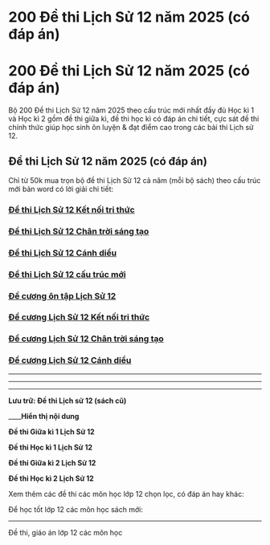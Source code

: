 # 200 Đề thi Lịch Sử 12 năm 2025 (có đáp án)

# 200 Đề thi Lịch Sử 12 năm 2025 (có đáp án)

Bộ 200 Đề thi Lịch Sử 12 năm 2025 theo cấu trúc mới nhất đầy đủ Học kì 1 và Học kì 2 gồm đề thi giữa kì, đề thi học kì có đáp án chi tiết, cực sát đề thi chính thức giúp học sinh ôn luyện & đạt điểm cao trong các bài thi Lịch sử 12.

## Đề thi Lịch Sử 12 năm 2025 (có đáp án)

Chỉ từ 50k mua trọn bộ đề thi Lịch Sử 12 cả năm (mỗi bộ sách) theo cấu trúc mới bản word có lời giải chi tiết:

### [**Đề thi Lịch Sử 12 Kết nối tri thức**](https://vietjack.com/de-kiem-tra-lop-12/de-thi-lich-su-12-ket-noi-tri-thuc.jsp)

### [**Đề thi Lịch Sử 12 Chân trời sáng tạo**](https://vietjack.com/de-kiem-tra-lop-12/de-thi-lich-su-12-chan-troi-sang-tao.jsp)

### [**Đề thi Lịch Sử 12 Cánh diều**](https://vietjack.com/de-kiem-tra-lop-12/de-thi-lich-su-12-canh-dieu.jsp)

### [**Đề thi Lịch Sử 12 cấu trúc mới**](https://vietjack.com/de-kiem-tra-lop-12/de-thi-lich-su-12-cau-truc-moi.jsp)

### [**Đề cương ôn tập Lịch Sử 12**](https://vietjack.com/de-kiem-tra-lop-12/de-cuong-lich-su-lop-12.jsp)

### [**Đề cương Lịch Sử 12 Kết nối tri thức**](https://vietjack.com/de-kiem-tra-lop-12/de-cuong-lich-su-lop-12-ket-noi-tri-thuc.jsp)

### [**Đề cương Lịch Sử 12 Chân trời sáng tạo**](https://vietjack.com/de-kiem-tra-lop-12/de-cuong-lich-su-lop-12-chan-troi-sang-tao.jsp)

### [**Đề cương Lịch Sử 12 Cánh diều**](https://vietjack.com/de-kiem-tra-lop-12/de-cuong-lich-su-lop-12-canh-dieu.jsp)

* * *

* * *

* * *

**Lưu trữ: Đề thi Lịch sử 12 (sách cũ)**

____**Hiển thị nội dung**

**Đề thi Giữa kì 1 Lịch Sử 12**

**Đề thi Học kì 1 Lịch Sử 12**

**Đề thi Giữa kì 2 Lịch Sử 12**

**Đề thi Học kì 2 Lịch Sử 12**

Xem thêm các đề thi các môn học lớp 12 chọn lọc, có đáp án hay khác:

Để học tốt lớp 12 các môn học sách mới:

* * *

Đề thi, giáo án lớp 12 các môn học
